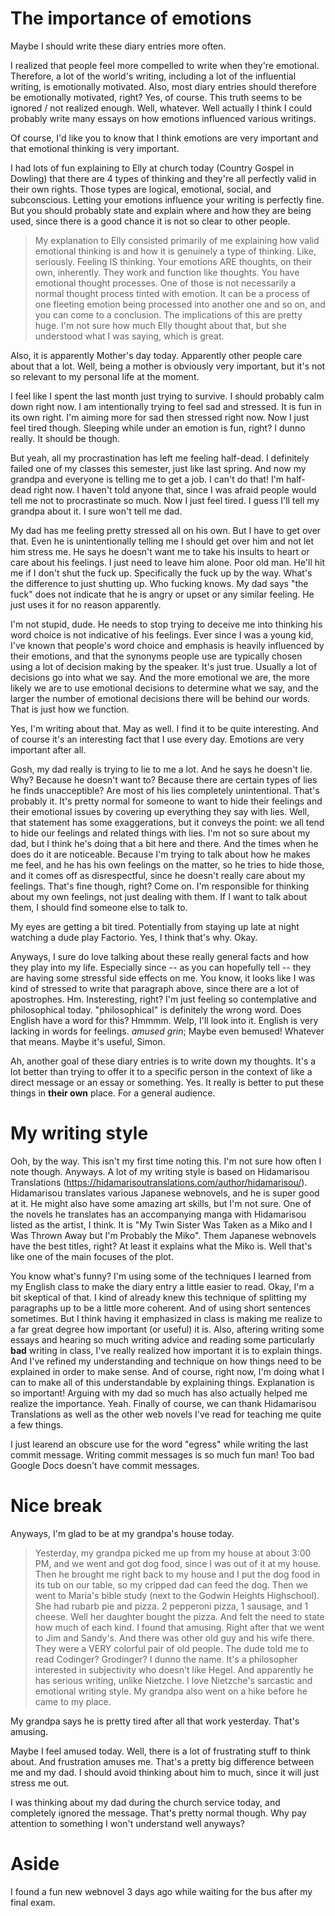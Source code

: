 
# The importance of emotions
Maybe I should write these diary entries more often.

I realized that people feel more compelled to write when they're emotional. Therefore, a lot of the world's writing, including a lot of the influential writing, is emotionally motivated. Also, most diary entries should therefore be emotionally motivated, right? Yes, of course. This truth seems to be ignored / not realized enough. Well, whatever. Well actually I think I could probably write many essays on how emotions influenced various writings.

Of course, I'd like you to know that I think emotions are very important and that emotional thinking is very important.

I had lots of fun explaining to Elly at church today (Country Gospel in Dowling) that there are 4 types of thinking and they're all perfectly valid in their own rights. Those types are logical, emotional, social, and subconscious. Letting your emotions influence your writing is perfectly fine. But you should probably state and explain where and how they are being used, since there is a good chance it is not so clear to other people.
> My explanation to Elly consisted primarily of me explaining how valid emotional thinking is and how it is genuinely a type of thinking. Like, seriously. Feeling IS thinking. Your emotions ARE thoughts, on their own, inherently. They work and function like thoughts. You have emotional thought processes. One of those is not necessarily a normal thought process tinted with emotion. It can be a process of one fleeting emotion being processed into another one and so on, and you can come to a conclusion. The implications of this are pretty huge. I'm not sure how much Elly thought about that, but she understood what I was saying, which is great.

Also, it is apparently Mother's day today. Apparently other people care about that a lot. Well, being a mother is obviously very important, but it's not so relevant to my personal life at the moment.

I feel like I spent the last month just trying to survive. I should probably calm down right now. I am intentionally trying to feel sad and stressed. It is fun in its own right. I'm aiming more for sad then stressed right now. Now I just feel tired though. Sleeping while under an emotion is fun, right? I dunno really. It should be though.

But yeah, all my procrastination has left me feeling half-dead. I definitely failed one of my classes this semester, just like last spring. And now my grandpa and everyone is telling me to get a job. I can't do that! I'm half-dead right now. I haven't told anyone that, since I was afraid people would tell me not to procrastinate so much. Now I just feel tired. I guess I'll tell my grandpa about it. I sure won't tell me dad.

My dad has me feeling pretty stressed all on his own. But I have to get over that. Even he is unintentionally telling me I should get over him and not let him stress me. He says he doesn't want me to take his insults to heart or care about his feelings. I just need to leave him alone. Poor old man. He'll hit me if I don't shut the fuck up. Specifically the fuck up by the way. What's the difference to just shutting up. Who fucking knows. My dad says "the fuck" does not indicate that he is angry or upset or any similar feeling. He just uses it for no reason apparently.

I'm not stupid, dude. He needs to stop trying to deceive me into thinking his word choice is not indicative of his feelings. Ever since I was a young kid, I've known that people's word choice and emphasis is heavily influenced by their emotions, and that the synonyms people use are typically chosen using a lot of decision making by the speaker. It's just true. Usually a lot of decisions go into what we say. And the more emotional we are, the more likely we are to use emotional decisions to determine what we say, and the larger the number of emotional decisions there will be behind our words. That is just how we function.

Yes, I'm writing about that. May as well. I find it to be quite interesting. And of course it's an interesting fact that I use every day. Emotions are very important after all.

Gosh, my dad really is trying to lie to me a lot. And he says he doesn't lie. Why? Because he doesn't want to? Because there are certain types of lies he finds unacceptible? Are most of his lies completely unintentional. That's probably it. It's pretty normal for someone to want to hide their feelings and their emotional issues by covering up everything they say with lies. Well, that statement has some exaggerations, but it conveys the point: we all tend to hide our feelings and related things with lies. I'm not so sure about my dad, but I think he's doing that a bit here and there. And the times when he does do it are noticeable. Because I'm trying to talk about how he makes me feel, and he has his own feelings on the matter, so he tries to hide those, and it comes off as disrespectful, since he doesn't really care about my feelings. That's fine though, right? Come on. I'm responsible for thinking about my own feelings, not just dealing with them. If I want to talk about them, I should find someone else to talk to.

My eyes are getting a bit tired. Potentially from staying up late at night watching a dude play Factorio. Yes, I think that's why. Okay.

Anyways, I sure do love talking about these really general facts and how they play into my life. Especially since -- as you can hopefully tell -- they are having some stressful side effects on me. You know, it looks like I was kind of stressed to write that paragraph above, since there are a lot of apostrophes. Hm. Insteresting, right? I'm just feeling so contemplative and philosophical today. "philosophical" is definitely the wrong word. Does English have a word for this? Hmmmm. Welp, I'll look into it. English is very lacking in words for feelings. *amused grin*; Maybe even bemused! Whatever that means. Maybe it's useful, Simon.

Ah, another goal of these diary entries is to write down my thoughts. It's a lot better than trying to offer it to a specific person in the context of like a direct message or an essay or something. Yes. It really is better to put these things in **their own** place. For a general audience.

# My writing style
Ooh, by the way. This isn't my first time noting this. I'm not sure how often I note though. Anyways. A lot of my writing style is based on Hidamarisou Translations (https://hidamarisoutranslations.com/author/hidamarisou/). Hidamarisou translates various Japanese webnovels, and he is super good at it. He might also have some amazing art skills, but I'm not sure. One of the novels he translates has an accompanying manga with Hidamarisou listed as the artist, I think. It is "My Twin Sister Was Taken as a Miko and I Was Thrown Away but I'm Probably the Miko". Them Japanese webnovels have the best titles, right? At least it explains what the Miko is. Well that's like one of the main focuses of the plot.

You know what's funny? I'm using some of the techniques I learned from my English class to make the diary entry a little easier to read. Okay, I'm a bit skeptical of that. I kind of already knew this technique of splitting my paragraphs up to be a little more coherent. And of using short sentences sometimes. But I think having it emphasized in class is making me realize to a far great degree how important (or useful) it is. Also, aftering writing some essays and hearing so much writing advice and reading some particularly **bad** writing in class, I've really realized how important it is to explain things. And I've refined my understanding and technique on how things need to be explained in order to make sense. And of course, right now, I'm doing what I can to make all of this understandable by explaining things. Explanation is so important! Arguing with my dad so much has also actually helped me realize the importance. Yeah. Finally of course, we can thank Hidamarisou Translations as well as the other web novels I've read for teaching me quite a few things.

I just learend an obscure use for the word "egress" while writing the last commit message. Writing commit messages is so much fun man! Too bad Google Docs doesn't have commit messages.

# Nice break
Anyways, I'm glad to be at my grandpa's house today.
> Yesterday, my grandpa picked me up from my house at about 3:00 PM, and we went and got dog food, since I was out of it at my house. Then he brought me right back to my house and I put the dog food in its tub on our table, so my cripped dad can feed the dog. Then we went to Maria's bible study (next to the Godwin Heights Highschool). She had rubarb pie and pizza. 2 pepperoni pizza, 1 sausage, and 1 cheese. Well her daughter bought the pizza. And felt the need to state how much of each kind. I found that amusing.
> Right after that we went to Jim and Sandy's. And there was other old guy and his wife there. They were a VERY colorful pair of old people. The dude told me to read Codinger? Grodinger? I dunno the name. It's a philosopher interested in subjectivity who doesn't like Hegel. And apparently he has serious writing, unlike Nietzche. I love Nietzche's sarcastic and emotional writing style.
> My grandpa also went on a hike before he came to my place.

My grandpa says he is pretty tired after all that work yesterday. That's amusing.

Maybe I feel amused today. Well, there is a lot of frustrating stuff to think about. And frustration amuses me. That's a pretty big difference between me and my dad. I should avoid thinking about him to much, since it will just stress me out.

I was thinking about my dad during the church service today, and completely ignored the message. That's pretty normal though. Why pay attention to something I won't understand well anyways?

# Aside
I found a fun new webnovel 3 days ago while waiting for the bus after my final exam.




